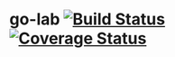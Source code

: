 # go-lab [![Build Status](https://travis-ci.org/tennuem/go-lab.svg?branch=master)](https://travis-ci.org/tennuem/go-lab) [![Coverage Status](https://coveralls.io/repos/github/tennuem/go-lab/badge.svg)](https://coveralls.io/github/tennuem/go-lab)